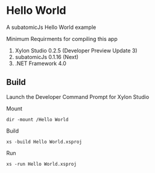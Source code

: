 # Hello World
A subatomicJs Hello World example

Minimum Requirments for compiling this app

1. Xylon Studio 0.2.5 (Developer Preview Update 3)
2. subatomicJs 0.1.16 (Next)
3. .NET Framework 4.0


## Build
Launch the Developer Command Prompt for Xylon Studio

Mount 
```
dir -mount /Hello World
```


Build
```
xs -build Hello World.xsproj
```


Run
```
xs -run Hello World.xsproj
```
